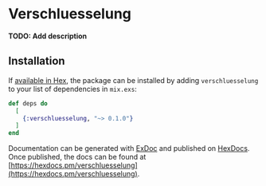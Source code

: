 # Verschluesselung

**TODO: Add description**

## Installation

If [available in Hex](https://hex.pm/docs/publish), the package can be installed
by adding `verschluesselung` to your list of dependencies in `mix.exs`:

```elixir
def deps do
  [
    {:verschluesselung, "~> 0.1.0"}
  ]
end
```

Documentation can be generated with [ExDoc](https://github.com/elixir-lang/ex_doc)
and published on [HexDocs](https://hexdocs.pm). Once published, the docs can
be found at [https://hexdocs.pm/verschluesselung](https://hexdocs.pm/verschluesselung).

